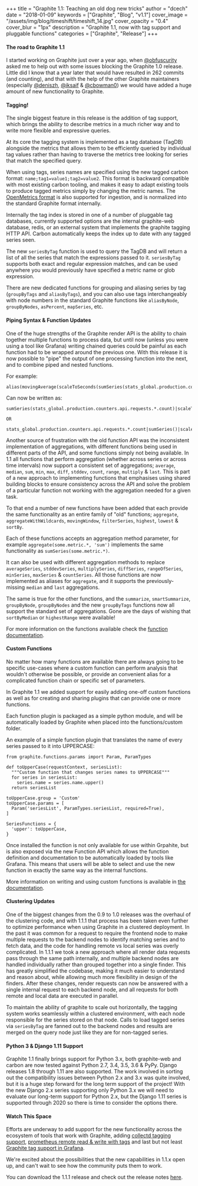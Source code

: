 +++
title = "Graphite 1.1: Teaching an old dog new tricks"
author = "dcech"
date = "2018-01-09"
keywords = ["Graphite", "Blog", "v1.1"]
cover_image = "/assets/img/blog/timeshift/timeshift_14.jpg"
cover_opacity = "0.4"
cover_blur = "1px"
description = "Graphite 1.1, now with tag support and pluggable functions"
categories = ["Graphite", "Release"]
+++

#### The road to Graphite 1.1

I started working on Graphite just over a year ago, when [@obfuscurity](https://twitter.com/obfuscurity) asked me to help out with some issues blocking the Graphite 1.0 release.  Little did I know that a year later that would have resulted in 262 commits (and counting), and that with the help of the other Graphite maintainers (especially [@deniszh](https://twitter.com/deniszh), [@iksaif](https://twitter.com/iksaif) & [@cbowman0](https://twitter.com/cbowman0)) we would have added a huge amount of new functionality to Graphite.

#### Tagging!

The single biggest feature in this release is the addition of tag support, which brings the ability to describe metrics in a much richer way and to write more flexible and expressive queries.

At its core the tagging system is implemented as a tag database (TagDB) alongside the metrics that allows them to be efficiently queried by individual tag values rather than having to traverse the metrics tree looking for series that match the specified query.

When using tags, series names are specified using the new tagged carbon format: `name;tag1=value1;tag2=value2`.  This format is backward compatible with most existing carbon tooling, and makes it easy to adapt existing tools to produce tagged metrics simply by changing the metric names.  The [OpenMetrics format](https://github.com/RichiH/OpenMetrics/blob/master/metric_exposition_format.md) is also supported for ingestion, and is normalized into the standard Graphite format internally.

Internally the tag index is stored in one of a number of pluggable tag databases, currently supported options are the internal graphite-web database, redis, or an external system that implements the graphite tagging HTTP API.  Carbon automatically keeps the index up to date with any tagged series seen.

The new `seriesByTag` function is used to query the TagDB and will return a list of all the series that match the expressions passed to it.  `seriesByTag` supports both exact and regular expression matches, and can be used anywhere you would previously have specified a metric name or glob expression.

There are new dedicated functions for grouping and aliasing series by tag (`groupByTags` and `aliasByTags`), and you can also use tags interchangeably with node numbers in the standard Graphite functions like `aliasByNode`, `groupByNodes`, `asPercent`, `mapSeries`, etc.

#### Piping Syntax & Function Updates

One of the huge strengths of the Graphite render API is the ability to chain together multiple functions to process data, but until now (unless you were using a tool like Grafana) writing chained queries could be painful as each function had to be wrapped around the previous one.  With this release it is now possible to "pipe" the output of one processing function into the next, and to combine piped and nested functions.

For example:

```
alias(movingAverage(scaleToSeconds(sumSeries(stats_global.production.counters.api.requests.*.count),60),30),'api.avg')
```

Can now be written as:

```
sumSeries(stats_global.production.counters.api.requests.*.count)|scaleToSeconds(60)|movingAverage(30)|alias('api.avg')

OR

stats_global.production.counters.api.requests.*.count|sumSeries()|scaleToSeconds(60)|movingAverage(30)|alias('api.avg')
```

Another source of frustration with the old function API was the inconsistent implementation of aggregations, with different functions being used in different parts of the API, and some functions simply not being available.  In 1.1 all functions that perform aggregation (whether across series or across time intervals) now support a consistent set of aggregations; `average`, `median`, `sum`, `min`, `max`, `diff`, `stddev`, `count`, `range`, `multiply` & `last`.  This is part of a new approach to implementing functions that emphasises using shared building blocks to ensure consistency across the API and solve the problem of a particular function not working with the aggregation needed for a given task.

To that end a number of new functions have been added that each provide the same functionality as an entire family of "old" functions; `aggregate`, `aggregateWithWildcards`, `movingWindow`, `filterSeries`, `highest`, `lowest` & `sortBy`.

Each of these functions accepts an aggregation method parameter, for example `aggregate(some.metric.*, 'sum')` implements the same functionality as `sumSeries(some.metric.*)`.

It can also be used with different aggregation methods to replace `averageSeries`, `stddevSeries`, `multiplySeries`, `diffSeries`, `rangeOfSeries`, `minSeries`, `maxSeries` & `countSeries`.  All those functions are now implemented as aliases for `aggregate`, and it supports the previously-missing `median` and `last` aggregations.

The same is true for the other functions, and the `summarize`, `smartSummarize`, `groupByNode`, `groupByNodes` and the new `groupByTags` functions now all support the standard set of aggregations.  Gone are the days of wishing that `sortByMedian` or `highestRange` were available!

For more information on the functions available check the [function documentation](http://graphite.readthedocs.io/en/1.1.1/functions.html#module-graphite.render.functions).

#### Custom Functions

No matter how many functions are available there are always going to be specific use-cases where a custom function can perform analysis that wouldn't otherwise be possible, or provide an convenient alias for a complicated function chain or specific set of parameters.

In Graphite 1.1 we added support for easily adding one-off custom functions as well as for creating and sharing plugins that can provide one or more functions.

Each function plugin is packaged as a simple python module, and will be automatically loaded by Graphite when placed into the functions/custom folder.

An example of a simple function plugin that translates the name of every series passed to it into UPPERCASE:

```
from graphite.functions.params import Param, ParamTypes

def toUpperCase(requestContext, seriesList):
  """Custom function that changes series names to UPPERCASE"""
  for series in seriesList:
    series.name = series.name.upper()
  return seriesList

toUpperCase.group = 'Custom'
toUpperCase.params = [
  Param('seriesList', ParamTypes.seriesList, required=True),
]

SeriesFunctions = {
  'upper': toUpperCase,
}
```

Once installed the function is not only available for use within Grpahite, but is also exposed via the new Function API which allows the function definition and documentation to be automatically loaded by tools like Grafana.  This means that users will be able to select and use the new function in exactly the same way as the internal functions.

More information on writing and using custom functions is available in [the documentation](http://graphite.readthedocs.io/en/1.1.1/functions.html#function-plugins).

#### Clustering Updates

One of the biggest changes from the 0.9 to 1.0 releases was the overhaul of the clustering code, and with 1.1.1 that process has been taken even further to optimize performance when using Graphite in a clustered deployment.  In the past it was common for a request to require the frontend node to make multiple requests to the backend nodes to identify matching series and to fetch data, and the code for handling remote vs local series was overly complicated.  In 1.1.1 we took a new approach where all render data requests pass through the same path internally, and multiple backend nodes are handled individually rather than grouped together into a single finder.  This has greatly simplified the codebase, making it much easier to understand and reason about, while allowing much more flexibility in design of the finders.  After these changes, render requests can now be answered with a single internal request to each backend node, and all requests for both remote and local data are executed in parallel.

To maintain the ability of graphite to scale out horizontally, the tagging system works seamlessly within a clustered environment, with each node responsible for the series stored on that node.  Calls to load tagged series via `seriesByTag` are fanned out to the backend nodes and results are merged on the query node just like they are for non-tagged series.

#### Python 3 & Django 1.11 Support

Graphite 1.1 finally brings support for Python 3.x, both graphite-web and carbon are now tested against Python 2.7, 3.4, 3.5, 3.6 & PyPy.  Django releases 1.8 through 1.11 are also supported. The work involved in sorting out the compatibility issues between Python 2.x and 3.x was quite involved, but it is a huge step forward for the long term support of the project!  With the new Django 2.x series supporting only Python 3.x we will need to evaluate our long-term support for Python 2.x, but the Django 1.11 series is supported through 2020 so there is time to consider the options there.

#### Watch This Space

Efforts are underway to add support for the new functionality across the ecosystem of tools that work with Graphite, adding [collectd tagging support](https://github.com/collectd/collectd/pull/2631), [prometheus remote read & write with tags](https://github.com/prometheus/prometheus/pull/3533) and last but not least [Graphite tag support in Grafana](https://github.com/grafana/grafana/pull/10139).

We're excited about the possibilities that the new capabilities in 1.1.x open up, and can't wait to see how the community puts them to work.

You can download the 1.1.1 release and check out the release notes [here](https://graphite.readthedocs.io/en/latest/releases/1_1_1.html).
